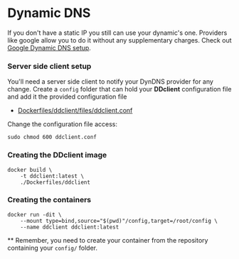 # Dynamic DNS

If you don't have a static IP you still can use your dynamic's one. Providers like google
allow you to do it without any supplementary charges. Check out
[Google Dynamic DNS setup](https://support.google.com/domains/answer/6147083).

### Server side client setup

You'll need a server side client to notify your DynDNS provider for any change.
Create a `config` folder that can hold your **DDclient** configuration file and add it the 
provided configuration file

- [Dockerfiles/ddclient/files/ddclient.conf](../Dockerfiles/ddclient/files/ddclient.conf)

Change the configuration file access:

    sudo chmod 600 ddclient.conf

### Creating the DDclient image

    docker build \
        -t ddclient:latest \
        ./Dockerfiles/ddclient
            
### Creating the containers

    docker run -dit \
        --mount type=bind,source="$(pwd)"/config,target=/root/config \
        --name ddclient ddclient:latest
            
** Remember, you need to create your container from the repository containing your `config/` folder.